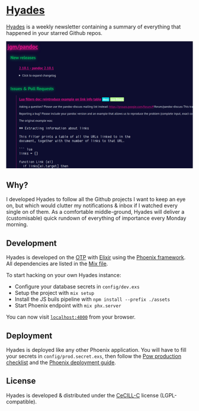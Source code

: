 # [Hyades](https://hyades.info)

[Hyades](http://hyades.info) is a weekly newsletter containing a summary of everything that happened in your starred Github repos.

![Newsletter sample](./assets/static/images/sshot.jpg)

## Why?

I developed Hyades to follow all the Github projects I want to keep an eye on, but which would clutter my notifications & inbox if I watched every single on of them. As a comfortable middle-ground, Hyades will deliver a (customisable) quick rundown of everything of importance every Monday morning.

## Development

Hyades is developed on the [OTP](https://erlang.org/doc/design_principles/users_guide.html) with [Elixir](https://elixir-lang.org/) using the [Phoenix framework](https://www.phoenixframework.org/). All dependencies are listed in the [Mix file](mix.exs).

To start hacking on your own Hyades instance:

  * Configure your database secrets in `config/dev.exs`
  * Setup the project with `mix setup`
  * Install the JS buils pipeline with `npm install --prefix ./assets`
  * Start Phoenix endpoint with `mix phx.server`

You can now visit [`localhost:4000`](http://localhost:4000) from your browser.

## Deployment

Hyades is deployed like any other Phoenix application. You will have to fill your secrets in `config/prod.secret.exs`, then follow the [Pow production checklist](https://hexdocs.pm/pow/production_checklist.html#content) and the [Phoenix deployment guide](https://hexdocs.pm/phoenix/deployment.html).

## License

Hyades is developed & distributed under the [CeCILL-C](https://en.wikipedia.org/wiki/CeCILL) license (LGPL-compatible).

